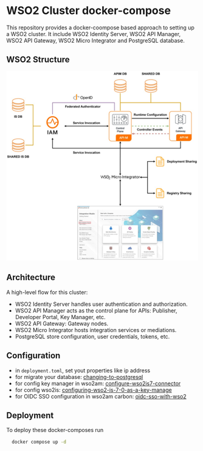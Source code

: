 
# WSO2 Cluster docker-compose

This repository provides a docker-coompose based approach to setting up a WSO2 cluster. It include WSO2 Identity Server, WSO2 API Manager, WSO2 API Gateway, WSO2 Micro Integrator and PostgreSQL database.

## WSO2 Structure

![WSO2](https://github.com/AfshinAP/wso2-cluster-docker-compose/blob/main/WSO2-Cluster-Structure.jpeg?raw=true)

## Architecture

A high-level flow for this cluster:

- WSO2 Identity Server handles user authentication and authorization.
- WSO2 API Manager acts as the control plane for APIs: Publisher, Developer Portal, Key Manager, etc.
- WSO2 API Gateway: Gateway nodes.
- WSO2 Micro Integrator hosts integration services or mediations.
- PostgreSQL store configuration, user credentials, tokens, etc.

## Configuration

- in `deployment.toml`, set yout properties like ip address
- for migrate your database: [changing-to-postgresql](https://apim.docs.wso2.com/en/latest/install-and-setup/setup/setting-up-databases/changing-default-databases/changing-to-postgresql/)
- for config key manager in wso2am: [configure-wso2is7-connector](https://apim.docs.wso2.com/en/latest/administer/key-managers/configure-wso2is7-connector/)
- for config wso2is: [configuring-wso2-is-7-0-as-a-key-manage](https://medium.com/@ash15.sulaiman/configuring-wso2-is-7-0-as-a-key-manager-in-wso2-apim-4-3-0-5493ea9f8eaf)
- for OIDC SSO configuration in wso2am carbon: [oidc-sso-with-wso2](https://sumudusahanweerasuriya.medium.com/wso2-api-manager-portal-oidc-sso-with-wso2-identity-server-7-0-0-c2c786c588f1)

## Deployment

To deploy these docker-composes run

```bash
  docker compose up -d
```